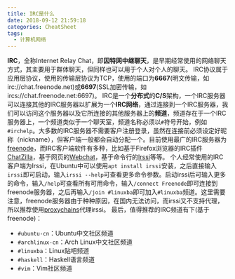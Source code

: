 ```yaml
---
title: IRC是什么
date: 2018-09-12 21:59:18
categories: CheatSheet
tags:
  - 计算机网络
---
```


**IRC**，全称Internet Relay Chat，即**因特网中继聊天**，是早期经常使用的网络聊天方式，其主要用于群体聊天，但同样也可以用于个人对个人的聊天。
IRC协议属于应用层协议，使用的传输层协议为TCP，使用的端口为**6667**(明文传输，如irc://chat.freenode.net)或**6697**(SSL加密传输，如ircs://chat.freenode.net:6697)。
IRC是一个**分布式**的**C/S**架构，一个IRC服务器可以连接其他的IRC服务器以扩展为一个**IRC网络**，通过连接到一个IRC服务器，我们可以访问这个服务器以及它所连接的其他服务器上的**频道**，频道存在于一个IRC服务器上，一个频道类似于一个聊天室，频道名称必须以`#`符号开始，例如`#irchelp`。大多数的IRC服务器不需要客户注册登录，虽然在连接前必须设定好昵称（nickname），但客户端一般都会自动分配一个。目前使用最广的IRC服务器为[freenode](https://freenode.net/)，而IRC客户端软件有多种，比如基于Firefox浏览器的IRC插件[ChatZilla](http://chatzilla.hacksrus.com/)，基于网页的[Webchat](https://webchat.freenode.net/)，基于命令行的[Irssi](https://irssi.org/)等等。
个人经常使用的IRC客户端为Irssi，在Ubuntu中可以使用`apt install irssi`安装，之后直接输入`irssi`即可启动，输入`irssi --help`可查看更多命令参数。启动irssi后可输入更多的命令，输入`/help`可查看所有可用命令，输入`/connect Freenode`即可连接到freenode服务器，之后再输入`/join #linuxba`即可加入`#linuxba`频道。这里需要注意，freenode服务器由于种种原因，在国内无法访问，而irssi又不支持代理，所以推荐使用[proxychains](https://github.com/haad/proxychains)代理irssi。
最后，值得推荐的IRC频道有下(基于freenode)：
- `#ubuntu-cn`：Ubuntu中文社区频道
- `#archlinux-cn`：Arch Linux中文社区频道
- `#linuxba`：Linux贴吧频道
- `#haskell`：Haskell语言频道
- `#vim`：Vim社区频道